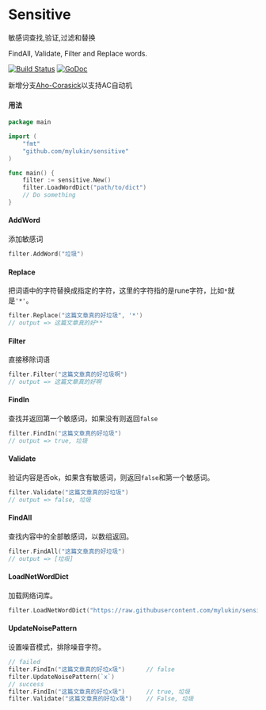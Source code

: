 # Sensitive

敏感词查找,验证,过滤和替换

FindAll, Validate, Filter and Replace words. 

[![Build Status](https://travis-ci.org/mylukin/sensitive.svg?branch=master)](https://travis-ci.org/mylukin/sensitive) [![GoDoc](https://godoc.org/github.com/mylukin/sensitive?status.svg)](https://godoc.org/github.com/mylukin/sensitive)


新增分支[Aho-Corasick](https://github.com/mylukin/sensitive/tree/Aho-Corasick)以支持AC自动机

#### 用法

```go
package main

import (
	"fmt"
	"github.com/mylukin/sensitive"
)

func main() {
	filter := sensitive.New()
	filter.LoadWordDict("path/to/dict")
	// Do something
}
```

#### AddWord

添加敏感词

```go
filter.AddWord("垃圾")
```

#### Replace

把词语中的字符替换成指定的字符，这里的字符指的是rune字符，比如`*`就是`'*'`。

```go
filter.Replace("这篇文章真的好垃圾", '*')
// output => 这篇文章真的好**
```

#### Filter

直接移除词语

```go
filter.Filter("这篇文章真的好垃圾啊")
// output => 这篇文章真的好啊
```

#### FindIn

查找并返回第一个敏感词，如果没有则返回`false`

```go
filter.FindIn("这篇文章真的好垃圾")
// output => true, 垃圾
```

#### Validate

验证内容是否ok，如果含有敏感词，则返回`false`和第一个敏感词。

```go
filter.Validate("这篇文章真的好垃圾")
// output => false, 垃圾
```

#### FindAll

查找内容中的全部敏感词，以数组返回。

```go
filter.FindAll("这篇文章真的好垃圾")
// output => [垃圾]
```

#### LoadNetWordDict

加载网络词库。

```go
filter.LoadNetWordDict("https://raw.githubusercontent.com/mylukin/sensitive/master/dict/dict.txt")
```

#### UpdateNoisePattern

设置噪音模式，排除噪音字符。

```go
// failed
filter.FindIn("这篇文章真的好垃x圾")      // false
filter.UpdateNoisePattern(`x`)
// success
filter.FindIn("这篇文章真的好垃x圾")      // true, 垃圾
filter.Validate("这篇文章真的好垃x圾")    // False, 垃圾
```